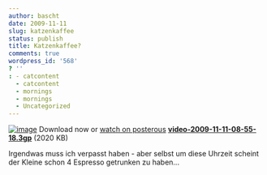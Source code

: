 ```yaml
---
author: bascht
date: 2009-11-11
slug: katzenkaffee
status: publish
title: Katzenkaffee?
comments: true
wordpress_id: '568'
? ''
: - catcontent
  - catcontent
  - mornings
  - mornings
  - Uncategorized
---
```


[![image](http://posterous.com/images/filetypes/unknown.png)](http://bascht.files.wordpress.com/2009/11/video-2009-11-11-08-55-18.3gp)
Download now or
[watch on posterous](http://blog.bascht.com/katzenkaffee)
**[video-2009-11-11-08-55-18.3gp](http://bascht.files.wordpress.com/2009/11/video-2009-11-11-08-55-18.3gp)**
(2020 KB)


Irgendwas muss ich verpasst haben - aber selbst um diese Uhrzeit
scheint der Kleine schon 4 Espresso getrunken zu haben...



